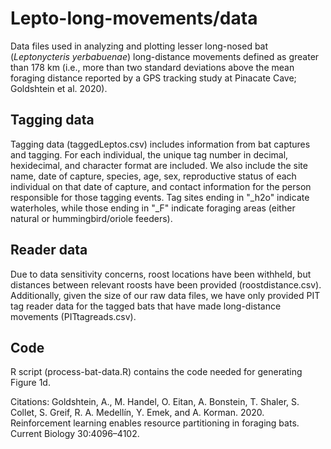 # Lepto-long-movements/data
Data files used in analyzing and plotting lesser long-nosed bat (_Leptonycteris yerbabuenae_) long-distance movements defined as greater than 178 km (i.e., more than two standard deviations above the mean foraging distance reported by a GPS tracking study at Pinacate Cave; Goldshtein et al. 2020). 

## Tagging data
Tagging data (taggedLeptos.csv) includes information from bat captures and tagging. For each individual, the unique tag number in decimal, hexidecimal, and character format are included. We also include the site name, date of capture, species, age, sex, reproductive status of each individual on that date of capture, and contact information for the person responsible for those tagging events. Tag sites ending in "_h2o" indicate waterholes, while those ending in "_F" indicate foraging areas (either natural or hummingbird/oriole feeders).

## Reader data
Due to data sensitivity concerns, roost locations have been withheld, but distances between relevant roosts have been provided (roostdistance.csv). Additionally, given the size of our raw data files, we have only provided PIT tag reader data for the tagged bats that have made long-distance movements (PITtagreads.csv). 

## Code
R script (process-bat-data.R) contains the code needed for generating Figure 1d.

Citations:
Goldshtein, A., M. Handel, O. Eitan, A. Bonstein, T. Shaler, S. Collet, S. Greif, R. A. Medellín, Y. Emek, and A. Korman. 2020. Reinforcement learning enables resource partitioning in foraging bats. Current Biology 30:4096–4102.